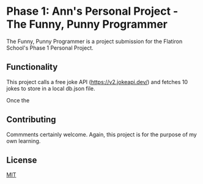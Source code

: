 # Phase 1: Ann's Personal Project - The Funny, Punny Programmer

The Funny, Punny Programmer is a project submission for the Flatiron School's Phase 1 Personal Project.

## Functionality

This project calls a free joke API (https://v2.jokeapi.dev/) and fetches 10 jokes to store in
a local db.json file.

Once the 



## Contributing

Commments certainly welcome. Again, this project is for the purpose of my own learning.

## License

[MIT](https://choosealicense.com/licenses/mit/)